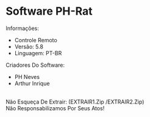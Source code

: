# Software PH-Rat </br>
Informações: </br>
* Controle Remoto </br>
* Versão: 5.8 </br>
* Linguagem: PT-BR </br>

Criadores Do Software: </br>
- PH Neves </br>
- Arthur Inrique </br>
</br>
Não Esqueça De Extrair: (EXTRAIR1.Zip /EXTRAIR2.Zip) </br>
Não Responsabilizamos Por Seus Atos!</br>
</br>
</br>
